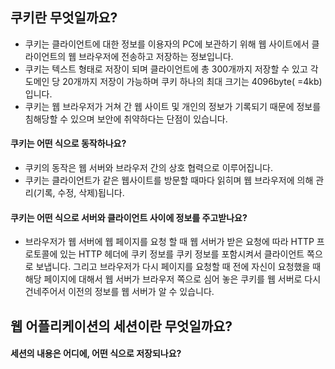 ## 쿠키란 무엇일까요?
* 쿠키는 클라이언트에 대한 정보를 이용자의 PC에 보관하기 위해 웹 사이트에서 클라이언트의 웹 브라우저에 전송하고 저장하는 정보입니다.
* 쿠키는 텍스트 형태로 저장이 되며 클라이언트에 총 300개까지 저장할 수 있고 각 도메인 당 20개까지 저장이 가능하며 쿠키 하나의 최대 크기는 4096byte( =4kb)입니다.
* 쿠키는 웹 브라우저가 거쳐 간 웹 사이트 및 개인의 정보가 기록되기 때문에 정보를 침해당할 수 있으며 보안에 취약하다는 단점이 있습니다.

#### 쿠키는 어떤 식으로 동작하나요?
* 쿠키의 동작은 웹 서버와 브라우저 간의 상호 협력으로 이루어집니다.
* 쿠키는 클라이언트가 같은 웹사이트를 방문할 때마다 읽히며 웹 브라우저에 의해 관리(기록, 수정, 삭제)됩니다.

#### 쿠키는 어떤 식으로 서버와 클라이언트 사이에 정보를 주고받나요?
* 브라우저가 웹 서버에 웹 페이지를 요청 할 때 웹 서버가 받은 요청에 따라 HTTP 프로토콜에 있는 HTTP 헤더에 쿠키 정보를 쿠키 정보를 포함시켜서 클라이언트 쪽으로 보냅니다. 그리고 브라우저가 다시 페이지를 요청할 때 전에 자신이 요청했을 때 해당 페이지에 대해서 웹 서버가 브라우저 쪽으로 심어 놓은 쿠키를 웹 서버로 다시 건네주어서 이전의 정보를 웹 서버가 알 수 있습니다.

## 웹 어플리케이션의 세션이란 무엇일까요?

#### 세션의 내용은 어디에, 어떤 식으로 저장되나요?
